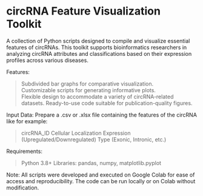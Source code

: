 # circRNA Feature Visualization Toolkit

A collection of Python scripts designed to compile and visualize essential features of circRNAs. This toolkit supports bioinformatics researchers in analyzing circRNA attributes and classifications based on their expression profiles across various diseases.

Features:
> Subdivided bar graphs for comparative visualization.  
> Customizable scripts for generating informative plots.  
> Flexible design to accommodate a variety of circRNA-related datasets.
> Ready-to-use code suitable for publication-quality figures.

Input Data:
Prepare a .csv or .xlsx file containing the features of the circRNA like for example:
> circRNA_ID
> Cellular Localization
> Expression (Upregulated/Downregulated)
>Type (Exonic, Intronic, etc.)

Requirements:
> Python 3.8+
> Libraries: pandas, numpy, matplotlib.pyplot

Note:
All scripts were developed and executed on Google Colab for ease of access and reproducibility. The code can be run locally or on Colab without modification.
